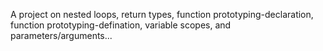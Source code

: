 A project on nested loops, return types, function prototyping-declaration, function prototyping-defination, variable scopes, and parameters/arguments...
